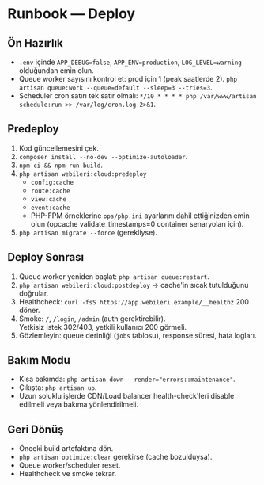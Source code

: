 # Runbook — Deploy

## Ön Hazırlık
- `.env` içinde `APP_DEBUG=false`, `APP_ENV=production`, `LOG_LEVEL=warning` olduğundan emin olun.
- Queue worker sayısını kontrol et: prod için 1 (peak saatlerde 2). `php artisan queue:work --queue=default --sleep=3 --tries=3`.
- Scheduler cron satırı tek satır olmalı: `*/10 * * * * php /var/www/artisan schedule:run >> /var/log/cron.log 2>&1`.

## Predeploy
1. Kod güncellemesini çek.
2. `composer install --no-dev --optimize-autoloader`.
3. `npm ci && npm run build`.
4. `php artisan webileri:cloud:predeploy`  
   - `config:cache`
   - `route:cache`
   - `view:cache`
   - `event:cache`
   - PHP-FPM örneklerine `ops/php.ini` ayarlarını dahil ettiğinizden emin olun (opcache validate_timestamps=0 container senaryoları için).
5. `php artisan migrate --force` (gerekliyse).

## Deploy Sonrası
1. Queue worker yeniden başlat: `php artisan queue:restart`.
2. `php artisan webileri:cloud:postdeploy` → cache'in sıcak tutulduğunu doğrular.
3. Healthcheck: `curl -fsS https://app.webileri.example/__healthz` 200 döner.
4. Smoke: `/`, `/login`, `/admin` (auth gerektirebilir).  
   Yetkisiz istek 302/403, yetkili kullanıcı 200 görmeli.
5. Gözlemleyin: queue derinliği (`jobs` tablosu), response süresi, hata logları.

## Bakım Modu
- Kısa bakımda: `php artisan down --render="errors::maintenance"`.
- Çıkışta: `php artisan up`.
- Uzun soluklu işlerde CDN/Load balancer health-check'leri disable edilmeli veya bakıma yönlendirilmeli.

## Geri Dönüş
- Önceki build artefaktına dön.
- `php artisan optimize:clear` gerekirse (cache bozulduysa).
- Queue worker/scheduler reset.
- Healthcheck ve smoke tekrar.
